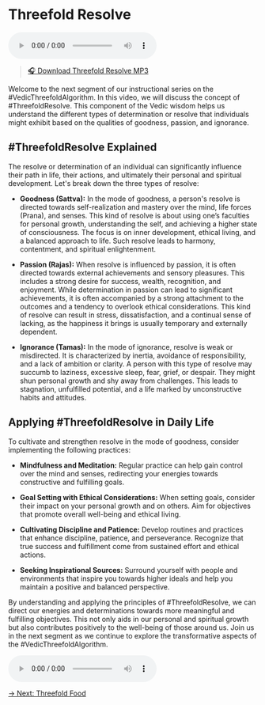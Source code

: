 # Threefold Resolve

<audio src="https://indra.team/audio/indra/threefold-resolve.mp3" controls></audio>

> [🎧 Download Threefold Resolve MP3](https://indra.team/audio/indra/threefold-resolve.mp3)

Welcome to the next segment of our instructional series on the #VedicThreefoldAlgorithm. In this video, we will discuss the concept of #ThreefoldResolve. This component of the Vedic wisdom helps us understand the different types of determination or resolve that individuals might exhibit based on the qualities of goodness, passion, and ignorance.

## #ThreefoldResolve Explained

The resolve or determination of an individual can significantly influence their path in life, their actions, and ultimately their personal and spiritual development. Let's break down the three types of resolve:

- **Goodness (Sattva):** In the mode of goodness, a person's resolve is directed towards self-realization and mastery over the mind, life forces (Prana), and senses. This kind of resolve is about using one’s faculties for personal growth, understanding the self, and achieving a higher state of consciousness. The focus is on inner development, ethical living, and a balanced approach to life. Such resolve leads to harmony, contentment, and spiritual enlightenment.

- **Passion (Rajas):** When resolve is influenced by passion, it is often directed towards external achievements and sensory pleasures. This includes a strong desire for success, wealth, recognition, and enjoyment. While determination in passion can lead to significant achievements, it is often accompanied by a strong attachment to the outcomes and a tendency to overlook ethical considerations. This kind of resolve can result in stress, dissatisfaction, and a continual sense of lacking, as the happiness it brings is usually temporary and externally dependent.

- **Ignorance (Tamas):** In the mode of ignorance, resolve is weak or misdirected. It is characterized by inertia, avoidance of responsibility, and a lack of ambition or clarity. A person with this type of resolve may succumb to laziness, excessive sleep, fear, grief, or despair. They might shun personal growth and shy away from challenges. This leads to stagnation, unfulfilled potential, and a life marked by unconstructive habits and attitudes.

## Applying #ThreefoldResolve in Daily Life

To cultivate and strengthen resolve in the mode of goodness, consider implementing the following practices:

- **Mindfulness and Meditation:** Regular practice can help gain control over the mind and senses, redirecting your energies towards constructive and fulfilling goals.

- **Goal Setting with Ethical Considerations:** When setting goals, consider their impact on your personal growth and on others. Aim for objectives that promote overall well-being and ethical living.

- **Cultivating Discipline and Patience:** Develop routines and practices that enhance discipline, patience, and perseverance. Recognize that true success and fulfillment come from sustained effort and ethical actions.

- **Seeking Inspirational Sources:** Surround yourself with people and environments that inspire you towards higher ideals and help you maintain a positive and balanced perspective.

By understanding and applying the principles of #ThreefoldResolve, we can direct our energies and determinations towards more meaningful and fulfilling objectives. This not only aids in our personal and spiritual growth but also contributes positively to the well-being of those around us. Join us in the next segment as we continue to explore the transformative aspects of the #VedicThreefoldAlgorithm.

<audio src="https://indra.team/audio/indra/1710310086520.mp3" controls></audio>

[→ Next: Threefold Food](threefold-food.md)
